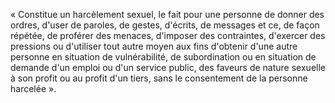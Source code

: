« Constitue un harcèlement sexuel, le fait pour une personne de donner des ordres, d'user de paroles, de gestes, d'écrits, de messages et ce, de façon répétée, de proférer des menaces, d'imposer des contraintes, d'exercer des pressions ou d'utiliser tout autre moyen aux fins d'obtenir d'une autre personne en situation de vulnérabilité, de subordination ou en situation de demande d'un emploi ou d'un service public, des faveurs de nature sexuelle à son profit ou au profit d'un tiers, sans le consentement de la personne harcelée ».